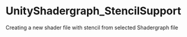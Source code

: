 # UnityShadergraph_StencilSupport
Creating a new shader file with stencil from selected Shadergraph file
